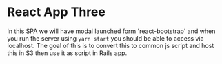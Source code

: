 
# React App Three 

In this SPA we will have modal launched form 'react-bootstrap' and when you run the server using `yarn start` you should be able to access via localhost.
The goal of this is to convert this to common js script and host this in S3 then use it as script in Rails app.